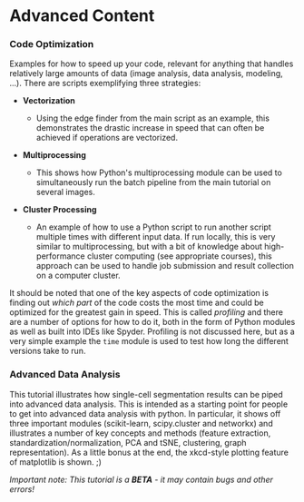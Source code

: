 # Advanced Content

### Code Optimization

Examples for how to speed up your code, relevant for anything that handles relatively large amounts of data (image analysis, data analysis, modeling, ...). There are scripts exemplifying three strategies:

- **Vectorization**

	- Using the edge finder from the main script as an example, this demonstrates the drastic 		 	   increase in speed that can often be achieved if operations are vectorized.
	
- **Multiprocessing**

	- This shows how Python's multiprocessing module can be used to simultaneously run the batch 	  		pipeline from the main tutorial on several images.
	
- **Cluster Processing**

	- An example of how to use a Python script to run another script multiple times with different 	   input data. If run locally, this is very similar to multiprocessing, but with a bit of 	 		  knowledge about high-performance cluster computing (see appropriate courses), this approach can 		be used to handle job submission and result collection on a computer cluster.

It should be noted that one of the key aspects of code optimization is finding out *which part* of the code costs the most time and could be optimized for the greatest gain in speed. This is called *profiling* and there are a number of options for how to do it, both in the form of Python modules as well as built into IDEs like Spyder. Profiling is not discussed here, but as a very simple example the `time` module is used to test how long the different versions take to run.


### Advanced Data Analysis

This tutorial illustrates how single-cell segmentation results can be piped into advanced data analysis. This is intended as a starting point for people to get into advanced data analysis with python. In particular, it shows off three important modules (scikit-learn, scipy.cluster and networkx) and illustrates a number of key concepts and methods (feature extraction, standardization/normalization, PCA and tSNE, clustering, graph representation). As a little bonus at the end, the xkcd-style plotting feature of matplotlib is shown. ;)

*Important note: This tutorial is a **BETA** - it may contain bugs and other errors!*